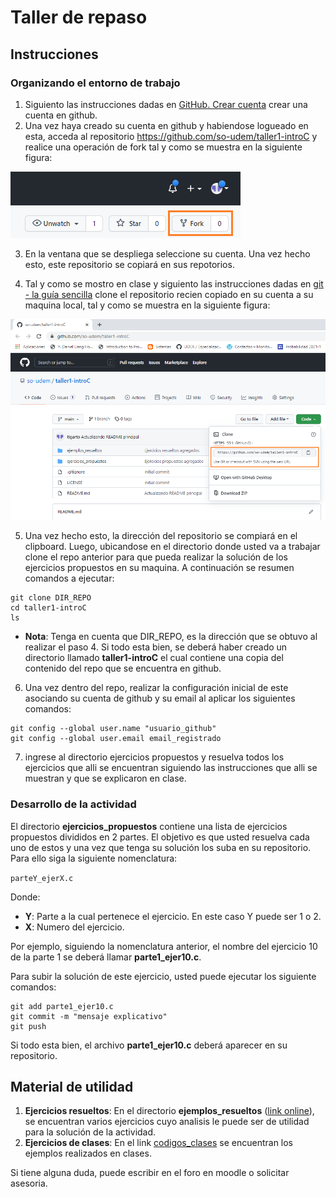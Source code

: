 # Taller de repaso

## Instrucciones

### Organizando el entorno de trabajo

1. Siguiento las instrucciones dadas en [GitHub. Crear cuenta](https://www.mclibre.org/consultar/informatica/lecciones/github-cuenta.html) crear una cuenta en github.
2. Una vez haya creado su cuenta en github y habiendose logueado en esta, acceda al repositorio https://github.com/so-udem/taller1-introC y realice una operación de fork tal y como se muestra en la siguiente figura:

![fork](fork.png)


3. En la ventana que se despliega seleccione su cuenta. Una vez hecho esto, este repositorio se copiará en sus repotorios.

4. Tal y como se mostro en clase y siguiento las instrucciones dadas en [git - la guía sencilla](http://rogerdudler.github.io/git-guide/index.es.html) clone el repositorio recien copiado en su cuenta a su maquina local, tal y como se muestra en la siguiente figura:
   
![clone](clone.png)

5. Una vez hecho esto, la dirección del repositorio se compiará en el clipboard. Luego, ubicandose en el directorio donde usted va a trabajar clone el repo anterior para que pueda realizar la solución de los ejercicios propuestos en su maquina. A continuación se resumen comandos a ejecutar:

```
git clone DIR_REPO
cd taller1-introC
ls
```

* **Nota**: Tenga en cuenta que DIR_REPO, es la dirección que se obtuvo al realizar el paso 4. Si todo esta bien, se deberá haber creado un directorio llamado **taller1-introC** el cual contiene una copia del contenido del repo que se encuentra en github.

6. Una vez dentro del repo, realizar la configuración inicial de este asociando su cuenta de github y su email al aplicar los siguientes comandos:

```
git config --global user.name "usuario_github"
git config --global user.email email_registrado
```

7. ingrese al directorio ejercicios propuestos y resuelva todos los ejercicios que alli se encuentran siguiendo las instrucciones que alli se muestran y que se explicaron en clase.

### Desarrollo de la actividad

El directorio **ejercicios_propuestos** contiene una lista de ejercicios propuestos divididos en 2 partes. El objetivo es que usted resuelva cada uno de estos y una vez que tenga su solución los suba en su repositorio. Para ello siga la siguiente nomenclatura:

```parteY_ejerX.c```

Donde:
* **Y**: Parte a la cual pertenece el ejercicio. En este caso Y puede ser 1 o 2.
* **X**: Numero del ejercicio.

Por ejemplo, siguiendo la nomenclatura anterior, el nombre del ejercicio 10 de la parte 1 se deberá llamar **parte1_ejer10.c**.

Para subir la solución de este ejercicio, usted puede ejecutar los siguiente comandos:

```
git add parte1_ejer10.c
git commit -m "mensaje explicativo"
git push 
```

Si todo esta bien, el archivo **parte1_ejer10.c** deberá aparecer en su repositorio.

## Material de utilidad

1. **Ejercicios resueltos**: En el directorio **ejemplos_resueltos** ([link online](https://github.com/so-udem/taller1-introC/tree/main/ejemplos_resueltos)), se encuentran varios ejercicios cuyo analisis le puede ser de utilidad para la solución de la actividad.
2. **Ejercicios de clases**: En el link [codigos_clases](https://github.com/so-udem/codigos_clases) se encuentran los ejemplos realizados en clases.

Si tiene alguna duda, puede escribir en el foro en moodle o solicitar asesoria.






